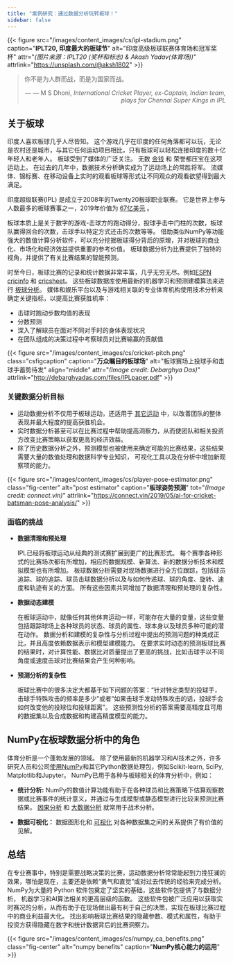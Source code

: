 ```yaml
---
title: "案例研究：通过数据分析玩转板球！"
sidebar: false
---
```


{{< figure src="/images/content_images/cs/ipl-stadium.png"
           caption="**IPLT20, 印度最大的板球节**"
           alt="印度高级板球联赛体育场和冠军奖杯"
           attr="*(图片来源：IPLT20 (奖杯和标志) & Akash Yadav(体育场))*"
           attrlink="https://unsplash.com/@aksh1802" >}}

<blockquote cite="https://www.scoopwhoop.com/sports/ms-dhoni/">
    <p>你不是为人群而战，而是为国家而战。</p>
    <footer align="right">— — M S Dhoni, <cite>International Cricket Player, ex-Captain, Indian team, plays for Chennai Super Kings in IPL</cite></footer>
</blockquote>

## 关于板球

印度人喜欢板球几乎人尽皆知。 这个游戏几乎在印度的任何角落都可以玩，无论是农村还是城市，与其它任何运动项目相比，只有板球可以轻松连接印度的数十亿年轻人和老年人。 板球受到了媒体的广泛关注。 无数 [金钱](https://www.statista.com/topics/4543/indian-premier-league-ipl/) 和 荣誉都压宝在这项运动上。 在过去的几年中，数据技术分析确实成为了运动场上的常胜将军。 流媒体、锦标赛、在移动设备上实时的观看板球等形式让不同观众的观看欲望得到最大满足。

印度超级联赛(IPL) 是成立于2008年的Twenty20板球职业联赛。 它是世界上参与人数最多的板球赛事之一，2019年价值为 [67亿美元](https://en.wikipedia.org/wiki/Indian_Premier_League) 。

板球本质上是关于数字的游戏-击球方的跑动得分，投球手击中门柱的次数，板球队赢得回合的次数，击球手以特定方式还击的次数等等。 借助类似NumPy等功能强大的数值计算分析软件，可以充分挖掘板球得分背后的原理，并对板球的商业化、市场化和经济效益提供重要的参考价值。 板球数据分析为比赛提供了独特的视角，并提供了有关比赛结果的智能预测。

时至今日，板球比赛的记录和统计数据非常丰富，几乎无穷无尽。例如[ESPN cricinfo](https://stats.espncricinfo.com/ci/engine/stats/index.html) 和 [cricsheet](https://cricsheet.org)。 这些板球数据库使用最新的机器学习和预测建模算法来进行 [板球分析](https://www.researchgate.net/publication/336886516_Data_visualization_and_toss_related_analysis_of_IPL_teams_and_batsmen_performances)。 媒体和娱乐平台以及与游戏相关联的专业体育机构使用技术分析来确定关键指标，以提高比赛获胜机率：

* 击球时跑动步数均值的表现
* 分数预测
* 深入了解球员在面对不同对手时的身体表现状况
* 在团队组成的决策过程中考察球员对比赛输赢的贡献值

{{< figure src="/images/content_images/cs/cricket-pitch.png" class="csfigcaption" caption="**万众瞩目的板球场**" alt="板球赛场上投球手和击球手蓄势待发" align="middle" attr="*(Image credit: Debarghya Das)*" attrlink="http://debarghyadas.com/files/IPLpaper.pdf" >}}

### 关键数据分析目标

* 运动数据分析不仅用于板球运动，还适用于 [其它运动](https://adtmag.com/blogs/dev-watch/2017/07/sports-analytics.aspx) 中，以改善团队的整体表现并最大程度的提高获胜机会。
* 实时数据分析甚至可以在比赛过程中帮助提高洞察力，从而使团队和相关投资方改变比赛策略以获取更高的经济效益。
* 除了历史数据分析之外，预测模型也被使用来确定可能的比赛结果，这些结果需要大量的数值处理和数据科学专业知识， 可视化工具以及在分析中增加新观察项的能力。

{{< figure src="/images/content_images/cs/player-pose-estimator.png" class="fig-center" alt="post estimator" caption="**板球姿势预测**" tot="*(Image credit: connect.vin)*" attrlink="https://connect.vin/2019/05/ai-for-cricket-batsman-pose-analysis/" >}}

### 面临的挑战

* **数据清理和预处理**

  IPL已经将板球运动从经典的测试赛扩展到更广的比赛形式。 每个赛季各种形式的比赛场次都有所增加，相应的数据规模、新算法、新的数据分析技术和模拟模型也有所增加。 板球数据分析需要对现场数据进行全方位跟踪，包括球员追踪、球的追踪、球员击球数据分析以及与如何传递球、球的角度、旋转、速度和轨迹有关的方面。 所有这些因素共同增加了数据清理和预处理的复杂性。

* **数据动态建模**

  在板球运动中，就像任何其他体育运动一样，可能存在大量的变量，这些变量包括跟踪球场上各种球员的状态、球员的属性、球本身以及球员多种可能的潜在动作。 数据分析和建模的复杂性与分析过程中提出的预测问题的种类成正比，并且高度依赖数据表示和模型建模能力。 在要求实时动态的预测板球比赛的结果时，对计算性能、数据比对质量提出了更高的挑战，比如击球手以不同角度或速度击球对比赛结果会产生何种影响。

* **预测分析的复杂性**

  板球比赛中的很多决定大都基于如下问题的答案：“针对特定类型的投球手，击球手特殊攻击的频率是多少”或者“如果击球手发动特殊攻击的话，投球手会如何改变他的投球位和投球距离”。 这些预测性分析的答案需要高精度且可用的数据集以及合成数据和构建高精度模型的能力。

## NumPy在板球数据分析中的角色

体育分析是一个蓬勃发展的领域。 除了使用最新的机器学习和AI技术之外，许多研究人员和公司[使用NumPy](https://adtmag.com/blogs/dev-watch/2017/07/sports-analytics.aspx)和其它Python数据处理包，例如Scikit-learn, SciPy, Matplotlib和Jupyter。  NumPy已用于各种与板球相关的体育分析中，例如：

* **统计分析:** NumPy的数值计算功能有助于在各种球员和比赛策略下估算观察数据或比赛事件的统计意义，并通过与生成模型或静态模型进行比较来预测比赛结果。 [因果分析](https://amplitude.com/blog/2017/01/19/causation-correlation) 和 [大数据分析](https://www.ncbi.nlm.nih.gov/pmc/articles/PMC4996805/) 就常用于战术分析。

* **数据可视化：** 数据图形化和 [可视化](https://towardsdatascience.com/advanced-sports-visualization-with-pandas-matplotlib-and-seaborn-9c16df80a81b) 对各种数据集之间的关系提供了有价值的见解。

## 总结

在专业赛事中，特别是需要战略决策的比赛，运动数据分析常常能起到力挽狂澜的效果，哪怕是现在，主要还是依赖“勇气和直觉”或对过去传统的经验来完成分析。 NumPy为大量的 Python 软件包奠定了坚实的基础，这些软件包提供了与数据分析， 机器学习和AI算法相关的更高层级的函数。 这些软件包被广泛应用以获取实时赛况的分析，从而有助于在现场做出最有利于自己的决策，实现在板球比赛过程中的商业利益最大化。 找出影响板球比赛结果的隐藏参数、模式和属性，有助于投资方获得隐藏在数字和统计数据背后的比赛洞察力。

{{< figure src="/images/content_images/cs/numpy_ca_benefits.png" class="fig-center" alt="numpy benefits" caption="**NumPy核心能力的运用**" >}}
